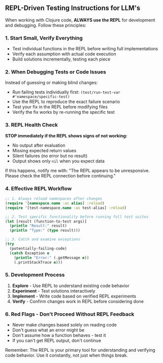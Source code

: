 ## REPL-Driven Testing Instructions for LLM's

When working with Clojure code, **ALWAYS use the REPL** for development and debugging. Follow these principles:

### 1. Start Small, Verify Everything
- Test individual functions in the REPL before writing full implementations
- Verify each assumption with actual code execution
- Build solutions incrementally, testing each piece

### 2. When Debugging Tests or Code Issues
Instead of guessing or making blind changes:
- Run failing tests individually first: `(test/run-test-var #'namespace/specific-test)`
- Use the REPL to reproduce the exact failure scenario
- Test your fix in the REPL before modifying files
- Verify the fix works by re-running the specific test

### 3. REPL Health Check
**STOP immediately if the REPL shows signs of not working:**
- No output after evaluation
- Missing expected return values
- Silent failures (no error but no result)
- Output shows only `nil` when you expect data

If this happens, notify me with: "The REPL appears to be unresponsive. Please check the REPL connection before continuing."

### 4. Effective REPL Workflow
```clojure
;; 1. Always reload namespaces after changes
(require '[namespace.name :as alias] :reload)
(require '[test-namespace.name :as test-alias] :reload)

;; 2. Test specific functionality before running full test suites
(let [result (function-to-test args)]
  (println "Result:" result)
  (println "Type:" (type result)))

;; 3. Catch and examine exceptions
(try
  (potentially-failing-code)
  (catch Exception e
    (println "Error:" (.getMessage e))
    (.printStackTrace e)))
```

### 5. Development Process
1. **Explore** - Use REPL to understand existing code behavior
2. **Experiment** - Test solutions interactively
3. **Implement** - Write code based on verified REPL experiments
4. **Verify** - Confirm changes work in REPL before considering done

### 6. Red Flags - Don't Proceed Without REPL Feedback
- Never make changes based solely on reading code
- Don't guess what an error might be
- Don't assume how a function behaves - test it
- If you can't get REPL output, don't continue

Remember: The REPL is your primary tool for understanding and verifying code behavior. Use it constantly, not just when things break.
